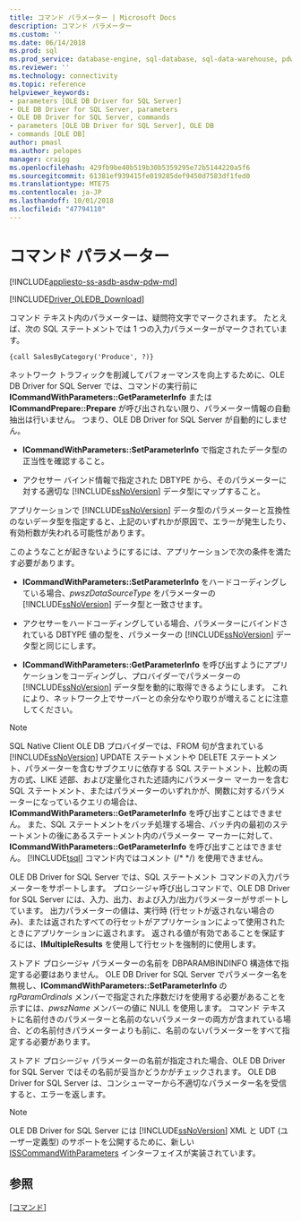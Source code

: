 ```yaml
---
title: コマンド パラメーター | Microsoft Docs
description: コマンド パラメーター
ms.custom: ''
ms.date: 06/14/2018
ms.prod: sql
ms.prod_service: database-engine, sql-database, sql-data-warehouse, pdw
ms.reviewer: ''
ms.technology: connectivity
ms.topic: reference
helpviewer_keywords:
- parameters [OLE DB Driver for SQL Server]
- OLE DB Driver for SQL Server, parameters
- OLE DB Driver for SQL Server, commands
- parameters [OLE DB Driver for SQL Server], OLE DB
- commands [OLE DB]
author: pmasl
ms.author: pelopes
manager: craigg
ms.openlocfilehash: 429fb9be40b519b30b5359295e72b5144220a5f6
ms.sourcegitcommit: 61381ef939415fe019285def9450d7583df1fed0
ms.translationtype: MTE75
ms.contentlocale: ja-JP
ms.lasthandoff: 10/01/2018
ms.locfileid: "47794110"
---
```

# <a name="command-parameters"></a>コマンド パラメーター
[!INCLUDE[appliesto-ss-asdb-asdw-pdw-md](../../../includes/appliesto-ss-asdb-asdw-pdw-md.md)]

[!INCLUDE[Driver_OLEDB_Download](../../../includes/driver_oledb_download.md)]

  コマンド テキスト内のパラメーターは、疑問符文字でマークされます。 たとえば、次の SQL ステートメントでは 1 つの入力パラメーターがマークされています。  
  
```  
{call SalesByCategory('Produce', ?)}  
```  
  
 ネットワーク トラフィックを削減してパフォーマンスを向上するために、OLE DB Driver for SQL Server では、コマンドの実行前に **ICommandWithParameters::GetParameterInfo** または **ICommandPrepare::Prepare** が呼び出されない限り、パラメーター情報の自動抽出は行いません。 つまり、OLE DB Driver for SQL Server が自動的にしません。  
  
-   **ICommandWithParameters::SetParameterInfo** で指定されたデータ型の正当性を確認すること。  
  
-   アクセサー バインド情報で指定された DBTYPE から、そのパラメーターに対する適切な [!INCLUDE[ssNoVersion](../../../includes/ssnoversion-md.md)] データ型にマップすること。  
  
 アプリケーションで [!INCLUDE[ssNoVersion](../../../includes/ssnoversion-md.md)] データ型のパラメーターと互換性のないデータ型を指定すると、上記のいずれかが原因で、エラーが発生したり、有効桁数が失われる可能性があります。  
  
 このようなことが起きないようにするには、アプリケーションで次の条件を満たす必要があります。  
  
-   **ICommandWithParameters::SetParameterInfo** をハードコーディングしている場合、*pwszDataSourceType* をパラメーターの [!INCLUDE[ssNoVersion](../../../includes/ssnoversion-md.md)] データ型と一致させます。  
  
-   アクセサーをハードコーディングしている場合、パラメーターにバインドされている DBTYPE 値の型を、パラメーターの [!INCLUDE[ssNoVersion](../../../includes/ssnoversion-md.md)] データ型と同じにします。  
  
-   **ICommandWithParameters::GetParameterInfo** を呼び出すようにアプリケーションをコーディングし、プロバイダーでパラメーターの [!INCLUDE[ssNoVersion](../../../includes/ssnoversion-md.md)] データ型を動的に取得できるようにします。 これにより、ネットワーク上でサーバーとの余分なやり取りが増えることに注意してください。  
  
> [!NOTE]  
>  SQL Native Client OLE DB プロバイダーでは、FROM 句が含まれている [!INCLUDE[ssNoVersion](../../../includes/ssnoversion-md.md)] UPDATE ステートメントや DELETE ステートメント、パラメーターを含むサブクエリに依存する SQL ステートメント、比較の両方の式、LIKE 述部、および定量化された述語内にパラメーター マーカーを含む SQL ステートメント、またはパラメーターのいずれかが、関数に対するパラメーターになっているクエリの場合は、**ICommandWithParameters::GetParameterInfo** を呼び出すことはできません。 また、SQL ステートメントをバッチ処理する場合、バッチ内の最初のステートメントの後にあるステートメント内のパラメーター マーカーに対して、**ICommandWithParameters::GetParameterInfo** を呼び出すことはできません。 [!INCLUDE[tsql](../../../includes/tsql-md.md)] コマンド内ではコメント (/* \*/) を使用できません。  
  
 OLE DB Driver for SQL Server では、SQL ステートメント コマンドの入力パラメーターをサポートします。 プロシージャ呼び出しコマンドで、OLE DB Driver for SQL Server には、入力、出力、および入力/出力パラメーターがサポートしています。 出力パラメーターの値は、実行時 (行セットが返されない場合のみ)、または返されたすべての行セットがアプリケーションによって使用されたときにアプリケーションに返されます。 返される値が有効であることを保証するには、**IMultipleResults** を使用して行セットを強制的に使用します。  
  
 ストアド プロシージャ パラメーターの名前を DBPARAMBINDINFO 構造体で指定する必要はありません。 OLE DB Driver for SQL Server でパラメーター名を無視し、**ICommandWithParameters::SetParameterInfo** の *rgParamOrdinals* メンバーで指定された序数だけを使用する必要があることを示すには、*pwszName* メンバーの値に NULL を使用します。 コマンド テキストに名前付きのパラメーターと名前のないパラメーターの両方が含まれている場合、どの名前付きパラメーターよりも前に、名前のないパラメーターをすべて指定する必要があります。  
  
 ストアド プロシージャ パラメーターの名前が指定された場合、OLE DB Driver for SQL Server ではその名前が妥当かどうかがチェックされます。 OLE DB Driver for SQL Server は、コンシューマーから不適切なパラメーター名を受信すると、エラーを返します。  
  
> [!NOTE]  
>  OLE DB Driver for SQL Server には [!INCLUDE[ssNoVersion](../../../includes/ssnoversion-md.md)] XML と UDT (ユーザー定義型) のサポートを公開するために、新しい [ISSCommandWithParameters](../../oledb/ole-db-interfaces/isscommandwithparameters-ole-db.md) インターフェイスが実装されています。  
  
## <a name="see-also"></a>参照  
 [[コマンド]](../../oledb/ole-db-commands/commands.md)  
  
  
